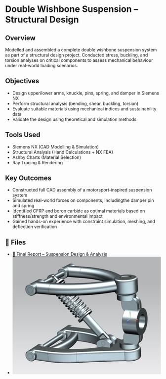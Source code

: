 # Double Wishbone Suspension – Structural Design

## Overview  
Modelled and assembled a complete double wishbone suspension system as part of a structural design project. Conducted stress, buckling, and torsion analyses on critical components to assess mechanical behaviour under real-world loading scenarios.

## Objectives  
- Design upper/lower arms, knuckle, pins, spring, and damper in Siemens NX  
- Perform structural analysis (bending, shear, buckling, torsion)  
- Evaluate suitable materials using mechanical indices and sustainability data  
- Validate the design using theoretical and simulation methods

## Tools Used  
- Siemens NX (CAD Modelling & Simulation)  
- Structural Analysis (Hand Calculations + NX FEA)  
- Ashby Charts (Material Selection)  
- Ray Tracing & Rendering

## Key Outcomes  
- Constructed full CAD assembly of a motorsport-inspired suspension system  
- Simulated real-world forces on components, includingthe  damper pin and spring  
- Identified CFRP and boron carbide as optimal materials based on stiffness/strength and environmental impact  
- Gained hands-on experience with constraint simulation, meshing, and deflection verification

## 🔗 Files  
- [📄 Final Report – Suspension Design & Analysis](./Report.pdf)  
- ![Rendered Assembly View](./Suspension.png)
